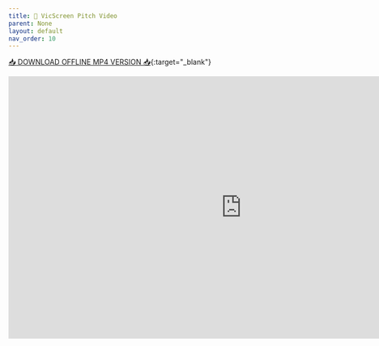 ```yaml
---
title: 🎤 VicScreen Pitch Video
parent: None
layout: default
nav_order: 10
---
```


[📥 DOWNLOAD OFFLINE MP4 VERSION 📥](https://drive.google.com/file/d/1Uwodo_mKlpwMj6siKPtmsxM03Mxz_HJ8/view?usp=share_link){:target="_blank"}

<iframe width="920" height="518" src="https://www.youtube.com/embed/Cf6vA_oDNzA" title="YouTube video player" frameborder="0" allow="accelerometer; autoplay; clipboard-write; encrypted-media; gyroscope; picture-in-picture; web-share" allowfullscreen></iframe>